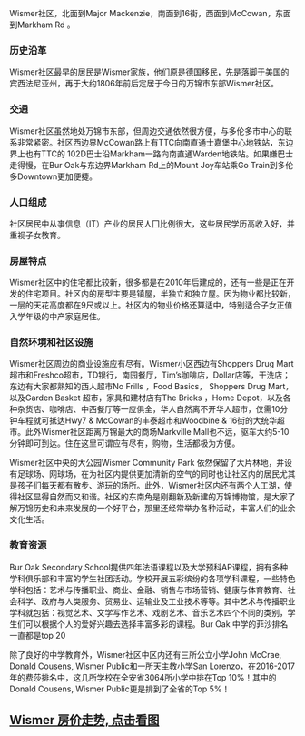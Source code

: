 Wismer社区，北面到Major Mackenzie，南面到16街，西面到McCowan，东面到Markham Rd 。

### 历史沿革

Wismer社区最早的居民是Wismer家族，他们原是德国移民，先是落脚于美国的宾西法尼亚州，再于大约1806年前后定居于今日的万锦市东部Wismer社区。

### 交通

Wismer社区虽然地处万锦市东部，但周边交通依然很方便，与多伦多市中心的联系非常紧密。社区西边界McCowan路上有TTC向南直通士嘉堡中心地铁站，东边界上也有TTC的 102D巴士沿Markham一路向南直通Warden地铁站。如果嫌巴士走得慢，在Bur Oak与东边界Markham Rd上的Mount Joy车站乘Go Train到多伦多Downtown更加便捷。

### 人口组成

社区居民中从亊信息（IT）产业的居民人囗比例很大，这些居民学历高收入好，并重视子女教育。

### 房屋特点

Wismer社区中的住宅都比较新，很多都是在2010年后建成的，还有一些是正在开发的住宅项目。社区内的房型主要是镇屋，半独立和独立屋。因为物业都比较新，一层的天花高度都在9尺或以上。社区内的物业价格还算适中，特别适合子女正值入学年级的中产家庭居住。

### 自然环境和社区设施

Wismer社区周边的商业设施应有尽有。Wismer小区西边有Shoppers Drug Mart超市和Freshco超市，TD银行，南园餐厅，Tim’s咖啡店，Dollar店等，干洗店；东边有大家都熟知的西人超市No Frills ，Food Basics， Shoppers Drug Mart，以及Garden Basket 超市，家具和建材店有The Bricks ，Home Depot，以及各种杂货店、咖啡店、中西餐厅等一应俱全，华人自然离不开华人超市，仅需10分钟车程就可抵达Hwy7 & McCowan的丰泰超市和Woodbine & 16街的大统华超市。此外Wismer社区距离万锦最大的商场Markville Mall也不远，驱车大约5-10分钟即可到达。住在这里可谓应有尽有，购物，生活都极为方便。

Wismer社区中央的大公园Wismer Community Park 依然保留了大片林地，并设有足球场、网球场，在为社区内提供更加清新的空气的同时也让社区内的居民尤其是孩子们每天都有散步、游玩的场所。此外，Wismer社区内还有两个人工湖，使得社区显得自然而又和谐。社区的东南角是刚翻新及新建的万锦博物馆，是大家了解万锦历史和未来发展的一个好平台，那里还经常举办各种活动，丰富人们的业余文化生活。

### 教育资源

Bur Oak Secondary School提供四年法语课程以及大学预科AP课程，拥有多种学科俱乐部和丰富的学生社团活动。学校开展五彩缤纷的各项学科课程，一些特色学科包括：艺术与传播职业、商业、金融、销售与市场营销、健康与体育教育、社会科学、政府与人类服务、贸易业、运输业及工业技术等等。其中艺术与传播职业学科就包括：视觉艺术、文学写作艺术、戏剧艺术、音乐艺术四个不同的类别，学生们可以根据个人的爱好兴趣去选择丰富多彩的课程。Bur Oak 中学的菲沙排名一直都是top 20

除了良好的中学教育外，Wismer社区中区内还有三所公立小学John McCrae, Donald Cousens, Wismer Public和一所天主教小学San Lorenzo，在2016-2017年的费莎排名中，这几所学校在全安省3064所小学中排在Top 10%！其中的Donald Cousens, Wismer Public更是排到了全省的Top 5%！

## [Wismer 房价走势, 点击看图](https://markham.listing.ca/wismer/real-estate-price-history.htm)